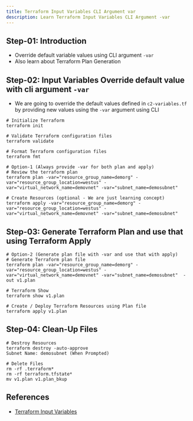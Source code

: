 ```yaml
---
title: Terraform Input Variables CLI Argument var
description: Learn Terraform Input Variables CLI Argument -var
---
```


## Step-01: Introduction
- Override default variable values using CLI argument `-var`
- Also learn about Terraform Plan Generation 

## Step-02: Input Variables Override default value with cli argument `-var`
- We are going to override the default values defined in `c2-variables.tf` by providing new values using the `-var` argument using CLI
```t
# Initialize Terraform
terraform init

# Validate Terraform configuration files
terraform validate

# Format Terraform configuration files
terraform fmt

# Option-1 (Always provide -var for both plan and apply)
# Review the terraform plan
terraform plan -var="resource_group_name=demorg" -var="resource_group_location=westus" -var="virtual_network_name=demovnet" -var="subnet_name=demosubnet" 

# Create Resources (optional - We are just learning concept)
terraform apply -var="resource_group_name=demorg" -var="resource_group_location=westus" -var="virtual_network_name=demovnet" -var="subnet_name=demosubnet" 
```

## Step-03: Generate Terraform Plan and use that using Terraform Apply
```t
# Option-2 (Generate plan file with -var and use that with apply)
# Generate Terraform plan file
terraform plan -var="resource_group_name=demorg" -var="resource_group_location=westus" -var="virtual_network_name=demovnet" -var="subnet_name=demosubnet"  -out v1.plan

# Terraform Show
terraform show v1.plan

# Create / Deploy Terraform Resources using Plan file
terraform apply v1.plan 
```

## Step-04: Clean-Up Files
```t
# Destroy Resources
terraform destroy -auto-approve
Subnet Name: demosubnet (When Prompted)

# Delete Files
rm -rf .terraform*
rm -rf terraform.tfstate*
mv v1.plan v1.plan_bkup
```

## References
- [Terraform Input Variables](https://www.terraform.io/docs/language/values/variables.html)

